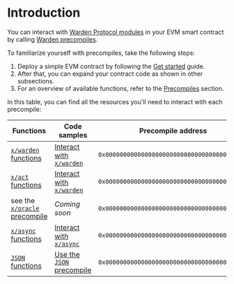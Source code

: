 ﻿---
sidebar_position: 1
---

# Introduction

You can interact with [Warden Protocol modules](/learn/warden-protocol-modules/introduction) in your EVM smart contract by calling [Warden precompiles](../precompiles/introduction).

To familiarize yourself with precompiles, take the following steps:

1. Deploy a simple EVM contract by following the [Get started](get-started-with-precompiles) guide.
3. After that, you can expand your contract code as shown in other subsections.
4. For an overview of available functions, refer to the [Precompiles](/category/precompiles) section.

In this table, you can find all the resources you'll need to interact with each precompile:

|  Functions | Code samples | Precompile address |
| ---------- | -------------|------------------- |
| [`x/warden` functions](../precompiles/x-warden) | [Interact with `x/warden`](/category/interact-with-xwarden) | `0x0000000000000000000000000000000000000900` |
| [`x/act` functions](../precompiles/x-act) | [Interact with `x/warden`](/category/interact-with-xact) | `0x0000000000000000000000000000000000000901` |
| see the [`x/oracle` precompile](https://github.com/warden-protocol/wardenprotocol/blob/v0.6.3/precompiles/slinky/ISlinky.sol) | *Coming soon* | `0x0000000000000000000000000000000000000902` |
| [`x/async` functions](../precompiles/x-async) | [Interact with `x/async`](interact-with-x-async) | `0x0000000000000000000000000000000000000903` |
| [`JSON` functions](../precompiles/json) | [Use the `JSON` precompile](/category/use-the-json-precompile) | `0x0000000000000000000000000000000000000904` |
